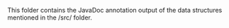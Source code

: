This folder contains the JavaDoc annotation output of the data structures mentioned in the /src/ folder. 